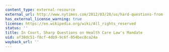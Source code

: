 ```yaml
---
content_type: external-resource
external_url: http://www.nytimes.com/2012/03/28/us/hard-questions-from-conservative-justices-over-insurance-mandate.html?_r=2&pagewanted=all
has_external_license_warning: true
license: https://en.wikipedia.org/wiki/All_rights_reserved
status: ''
title: In Court, Sharp Questions on Health Care Law's Mandate
uid: af38dc51-f8cf-4db9-9c6f-054bec8ca24a
wayback_url: ''
---
```

